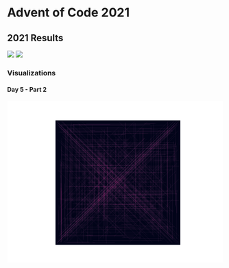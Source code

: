 # Advent of Code 2021
## 2021 Results
![](https://img.shields.io/badge/day%20📅-11-blue)
![](https://img.shields.io/badge/stars%20⭐-20-yellow)

### Visualizations
#### Day 5 - Part 2
![](https://github.com/flomero/AoC/blob/main/2021/5/img.png?raw=true)
